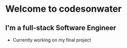 # Welcome to codesonwater
## I'm a full-stack Software Engineer

- Currently working on my final project


